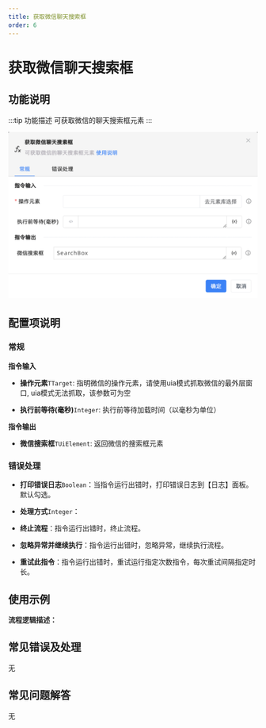 ```yaml
---
title: 获取微信聊天搜索框
order: 6
---
```


# 获取微信聊天搜索框

## 功能说明

:::tip 功能描述
可获取微信的聊天搜索框元素
:::

![获取微信聊天搜索框](../../../assets/获取微信聊天搜索框_command.png)

## 配置项说明

### 常规

**指令输入**

- **操作元素**`TTarget`: 指明微信的操作元素，请使用uia模式抓取微信的最外层窗口, uia模式无法抓取，该参数可为空

- **执行前等待(毫秒)**`Integer`: 执行前等待加载时间（以毫秒为单位）


**指令输出**

- **微信搜索框**`TUiElement`: 返回微信的搜索框元素

### 错误处理

- **打印错误日志**`Boolean`：当指令运行出错时，打印错误日志到【日志】面板。默认勾选。

- **处理方式**`Integer`：

 - **终止流程**：指令运行出错时，终止流程。

 - **忽略异常并继续执行**：指令运行出错时，忽略异常，继续执行流程。

 - **重试此指令**：指令运行出错时，重试运行指定次数指令，每次重试间隔指定时长。

## 使用示例

**流程逻辑描述：** 

## 常见错误及处理

无

## 常见问题解答

无

